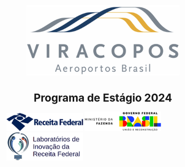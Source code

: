 <p align="center">
 <img src="readme/Viracopos_Airport_Logo.jpg" width="400" />
</p>

<h1 align="center">Programa de Estágio 2024</h1>
	
<p justify-content="center" align-items="center" text-align="center" display="flex">
 <img src="readme/receita-federal-logo.png" width="200" margin="0 50px" alt="Logo Receita Federal">
 <img src="readme/MFAssinatura.png" width="200" margin="0 50px" alt="Logo Ministério da Fazenda">
 <img src="readme/Labin-logo.png" width="200" margin="0 50px" alt="Logo Labin">
</p>

